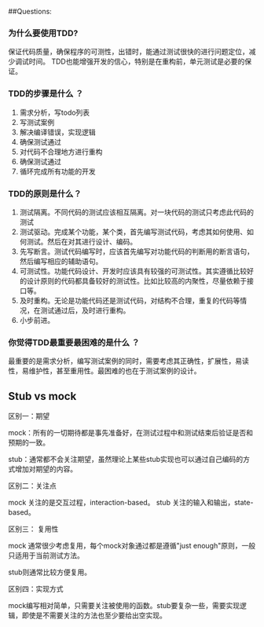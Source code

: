 ##Questions:
### 为什么要使用TDD?
   保证代码质量，确保程序的可测性，出错时，能通过测试很快的进行问题定位，减少调试时间。
   TDD也能增强开发的信心，特别是在重构前，单元测试是必要的保证。
### TDD的步骤是什么 ？
   1. 需求分析，写todo列表
   2. 写测试案例
   3. 解决编译错误，实现逻辑
   4. 确保测试通过
   5. 对代码不合理地方进行重构
   6. 确保测试通过
   7. 循环完成所有功能的开发

### TDD的原则是什么？
   1. 测试隔离。不同代码的测试应该相互隔离。对一块代码的测试只考虑此代码的测试
   2. 测试驱动。完成某个功能，某个类，首先编写测试代码，考虑其如何使用、如何测试。然后在对其进行设计、编码。
   3. 先写断言。测试代码编写时，应该首先编写对功能代码的判断用的断言语句，然后编写相应的辅助语句。
   4. 可测试性。功能代码设计、开发时应该具有较强的可测试性。其实遵循比较好的设计原则的代码都具备较好的测试性。比如比较高的内聚性，尽量依赖于接口等。
   5. 及时重构。无论是功能代码还是测试代码，对结构不合理，重复的代码等情况，在测试通过后，及时进行重构。
   6. 小步前进。

### 你觉得TDD最重要最困难的是什么 ？
   最重要的是需求分析，编写测试案例的同时，需要考虑其正确性，扩展性，易读性，易维护性，甚至重用性。最困难的也在于测试案例的设计。


##   Stub vs mock

   区别一：期望

   mock：所有的一切期待都是事先准备好，在测试过程中和测试结束后验证是否和预期的一致。

   stub：通常都不会关注期望，虽然理论上某些stub实现也可以通过自己编码的方式增加对期望的内容。

   区别二：关注点

   mock 关注的是交互过程，interaction-based。
   stub 关注的输入和输出，state-based。

   区别三： 复用性

   mock 通常很少考虑复用，每个mock对象通过都是遵循"just enough"原则，一般只适用于当前测试方法。

   stub则通常比较方便复用。

   区别四：实现方式

   mock编写相对简单，只需要关注被使用的函数。stub要复杂一些，需要实现逻辑，即使是不需要关注的方法也至少要给出空实现。
